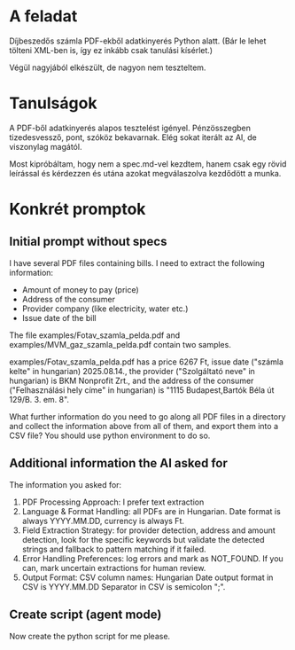 # A feladat

Díjbeszedős számla PDF-ekből adatkinyerés Python alatt. (Bár le lehet tölteni XML-ben is, így ez inkább csak tanulási kísérlet.)

Végül nagyjából elkészült, de nagyon nem teszteltem.

# Tanulságok

A PDF-ből adatkinyerés alapos tesztelést igényel. Pénzösszegben tizedesvessző, pont, szóköz bekavarnak. Elég sokat iterált az AI, de viszonylag magától.

Most kipróbáltam, hogy nem a spec.md-vel kezdtem, hanem csak egy rövid leírással és kérdezzen és utána azokat megválaszolva kezdődött a munka.

# Konkrét promptok

## Initial prompt without specs

I have several PDF files containing bills. I need to extract the following information:

- Amount of money to pay (price)
- Address of the consumer
- Provider company (like electricity, water etc.)
- Issue date of the bill

The file examples/Fotav_szamla_pelda.pdf and examples/MVM_gaz_szamla_pelda.pdf contain two samples.

examples/Fotav_szamla_pelda.pdf has a price 6267 Ft, issue date ("számla kelte" in hungarian) 2025.08.14., the provider ("Szolgáltató neve" in hungarian) is BKM Nonprofit Zrt., and the address of the consumer ("Felhasználási hely címe" in hungarian) is "1115 Budapest,Bartók Béla út 129/B.
3. em. 8".

What further information do you need to go along all PDF files in a directory and collect the information above from all of them, and export them into a CSV file? You should use python environment to do so.

## Additional information the AI asked for

The information you asked for:

1. PDF Processing Approach: I prefer text extraction
2. Language & Format Handling: all PDFs are in Hungarian. Date format is always YYYY.MM.DD, currency is always Ft.
3. Field Extraction Strategy: for provider detection, address and amount detection, look for the specific keywords but validate the detected strings and fallback to pattern matching if it failed.
4. Error Handling Preferences: log errors and mark as NOT_FOUND. If you can, mark uncertain extractions for human review.
5. Output Format:
CSV column names: Hungarian
Date output format in CSV is YYYY.MM.DD
Separator in CSV is semicolon ";".

## Create script (agent mode)

Now create the python script for me please.
